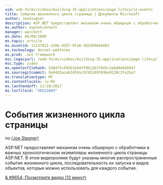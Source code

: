 ```yaml
---
uid: web-forms/videos/building-35-applications/page-lifecycle-events
title: События жизненного цикла страницы | Документы Microsoft
author: JoeStagner
description: ASP.NET предоставляет механизм очень обширную с обработчики в важных хронологическом экземпляры жизненного цикла страницы ASP.NET. В этом видео будет перечисления...
ms.author: aspnetcontent
manager: wpickett
ms.date: 04/09/2009
ms.topic: article
ms.assetid: 11237821-220e-4357-9fa6-38245084e093
ms.technology: dotnet-webforms
ms.prod: .net-framework
msc.legacyurl: /web-forms/videos/building-35-applications/page-lifecycle-events
msc.type: video
ms.openlocfilehash: 548475c695b3e043f9b12b37945c3abd8d4d5947
ms.sourcegitcommit: 9a9483aceb34591c97451997036a9120c3fe2baf
ms.translationtype: MT
ms.contentlocale: ru-RU
ms.lasthandoff: 11/10/2017
ms.locfileid: "26521603"
---
```

<a name="page-lifecycle-events"></a>События жизненного цикла страницы
====================
по [(Joe Stagner)](https://github.com/JoeStagner)

ASP.NET предоставляет механизм очень обширную с обработчики в важных хронологическом экземпляры жизненного цикла страницы ASP.NET. В этом видеоролике будут указаны многие распространенные события жизненного цикла, последовательность их запуска и видов объектов, которые можно использовать для каждого события.

[& #9654; Посмотрите видео (12 минут)](https://channel9.msdn.com/Blogs/ASP-NET-Site-Videos/page-lifecycle-events)

